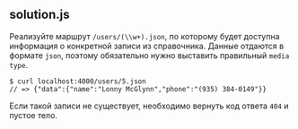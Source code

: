 ## solution.js
Реализуйте маршрут ` /users/(\\w+).json `, по которому будет доступна информация о конкретной
записи из справочника. Данные отдаются в формате ` json `, поэтому обязательно нужно выставить
правильный ` media type `.

```
$ curl localhost:4000/users/5.json
// => {"data":{"name":"Lonny McGlynn","phone":"(935) 384-0149"}}
```
Если такой записи не существует, необходимо вернуть код ответа ` 404 ` и пустое тело.